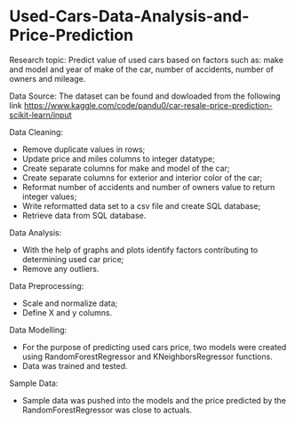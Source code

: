 # Used-Cars-Data-Analysis-and-Price-Prediction

Research topic: Predict value of used cars based on factors such as: make and model and year of make of the car, number of accidents, number of owners and mileage.

Data Source: The dataset can be found and dowloaded from the following link https://www.kaggle.com/code/pandu0/car-resale-price-prediction-scikit-learn/input

Data Cleaning: 
- Remove duplicate values in rows;
- Update price and miles columns to integer datatype;
- Create separate columns for make and model of the car;
- Create separate columns for exterior and interior color of the car;
- Reformat number of accidents and number of owners value to return integer values;
- Write reformatted data set to a csv file and create SQL database;
- Retrieve data from SQL database.

Data Analysis:
- With the help of graphs and plots identify factors contributing to determining used car price;
- Remove any outliers.

Data Preprocessing:
- Scale and normalize data;
- Define X and y columns.

Data Modelling:
- For the purpose of predicting used cars price, two models were created using RandomForestRegressor and KNeighborsRegressor functions.
- Data was trained and tested.

Sample Data:
- Sample data was pushed into the models and the price predicted by the RandomForestRegressor was close to actuals.

